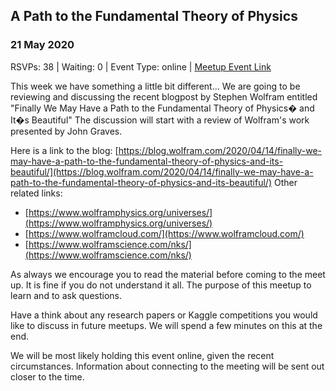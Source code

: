## A Path to the Fundamental Theory of Physics
### 21 May 2020
RSVPs: 38 | Waiting: 0 | Event Type: online | [Meetup Event Link](https://www.meetup.com/Data-Science-Discussion-Auckland/events/270411000)

This week we have something a little bit different... We are going to be reviewing and discussing the recent blogpost by Stephen Wolfram entitled "Finally We May Have a Path to the Fundamental Theory of Physics� and It�s Beautiful" The discussion will start with a review of Wolfram's work presented by John Graves.

Here is a link to the blog: [https://blog.wolfram.com/2020/04/14/finally-we-may-have-a-path-to-the-fundamental-theory-of-physics-and-its-beautiful/](https://blog.wolfram.com/2020/04/14/finally-we-may-have-a-path-to-the-fundamental-theory-of-physics-and-its-beautiful/)
Other related links:
- [https://www.wolframphysics.org/universes/](https://www.wolframphysics.org/universes/)
- [https://www.wolframcloud.com/](https://www.wolframcloud.com/)
- [https://www.wolframscience.com/nks/](https://www.wolframscience.com/nks/)

As always we encourage you to read the material before coming to the meet up. It is fine if you do not understand it all. The purpose of this meetup to learn and to ask questions.

Have a think about any research papers or Kaggle competitions you would like to discuss in future meetups. We will spend a few minutes on this at the end.

We will be most likely holding this event online, given the recent circumstances. Information about connecting to the meeting will be sent out closer to the time.
